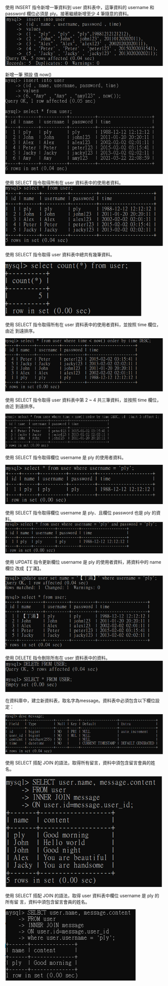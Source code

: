 
使用 INSERT 指令新增一筆資料到 user 資料表中，這筆資料的 username 和
password 欄位必須是 ply。接著繼續新增至少 4 筆隨意的資料。
![image](https://github.com/authorizeleo/WeekHomeWork/blob/main/Week5/work3pic/3.1.png)

新增一筆 預設 值 now()
![image](https://github.com/authorizeleo/WeekHomeWork/blob/main/Week5/work3pic/3.10.png)


使用 SELECT 指令取得所有在 user 資料表中的使用者資料。
![image](https://github.com/authorizeleo/WeekHomeWork/blob/main/Week5/work3pic/3.2.png)


使用 SELECT 指令取得 user 資料表中總共有幾筆資料。

![image](https://github.com/authorizeleo/WeekHomeWork/blob/main/Week5/work3pic/3.3.png)

使用 SELECT 指令取得所有在 user 資料表中的使用者資料，並按照 time 欄位，由近
到遠排序。

![image](https://github.com/authorizeleo/WeekHomeWork/blob/main/Week5/work3pic/3.4.png)

使用 SELECT 指令取得 user 資料表中第 2 ~ 4 共三筆資料，並按照 time 欄位，由近
到遠排序。

![image](https://github.com/authorizeleo/WeekHomeWork/blob/main/Week5/work3pic/3.11.png)

使用 SELECT 指令取得欄位 username 是 ply 的使用者資料。

![image](https://github.com/authorizeleo/WeekHomeWork/blob/main/Week5/work3pic/3.6.png)

使用 SELECT 指令取得欄位 username 是 ply、且欄位 password 也是 ply 的資料。
![image](https://github.com/authorizeleo/WeekHomeWork/blob/main/Week5/work3pic/3.7.png)

使用 UPDATE 指令更新欄位 username 是 ply 的使用者資料，將資料中的 name 欄位
改成【丁滿】。

![image](https://github.com/authorizeleo/WeekHomeWork/blob/main/Week5/work3pic/3.8.png)

使用 DELETE 指令刪除所有在 user 資料表中的資料。
![image](https://github.com/authorizeleo/WeekHomeWork/blob/main/Week5/work3pic/3.9.png)

在資料庫中，建立新資料表，取名字為message。資料表中必須包含以下欄位設定：

![image](https://github.com/authorizeleo/WeekHomeWork/blob/main/Week5/work4pic/4.1.png)

使用 SELECT 搭配 JOIN 的語法，取得所有留言，資料中須包含留言會員的姓名。

![image](https://github.com/authorizeleo/WeekHomeWork/blob/main/Week5/work4pic/4.3.png)

使用 SELECT 搭配 JOIN 的語法，取得 user 資料表中欄位 username 是 ply 的所有留
言，資料中須包含留言會員的姓名。

![image](https://github.com/authorizeleo/WeekHomeWork/blob/main/Week5/work4pic/4.6.png)
